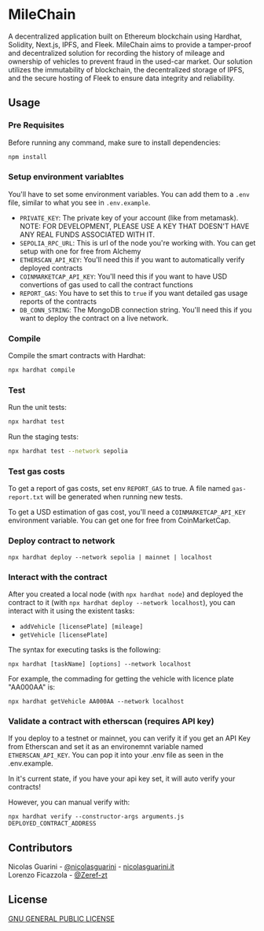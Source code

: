 # MileChain

A decentralized application built on Ethereum blockchain using Hardhat, Solidity, Next.js, IPFS, and Fleek. MileChain aims to provide a tamper-proof and decentralized solution for recording the history of mileage and ownership of vehicles to prevent fraud in the used-car market. Our solution utilizes the immutability of blockchain, the decentralized storage of IPFS, and the secure hosting of Fleek to ensure data integrity and reliability.

## Usage

### Pre Requisites

Before running any command, make sure to install dependencies:

```sh
npm install
```

### Setup environment variabltes

You'll have to set some environment variables. You can add them to a `.env` file, similar to what you see in `.env.example`.

- `PRIVATE_KEY`: The private key of your account (like from metamask). NOTE: FOR DEVELOPMENT, PLEASE USE A KEY THAT DOESN'T HAVE ANY REAL FUNDS ASSOCIATED WITH IT.
- `SEPOLIA_RPC_URL`: This is url of the node you're working with. You can get setup with one for free from Alchemy
- `ETHERSCAN_API_KEY`: You'll need this if you want to automatically verify deployed contracts
- `COINMARKETCAP_API_KEY`: You'll need this if you want to have USD convertions of gas used to call the contract functions
- `REPORT_GAS`: You have to set this to `true` if you want detailed gas usage reports of the contracts
- `DB_CONN_STRING`: The MongoDB connection string. You'll need this if you want to deploy the contract on a live network.

### Compile

Compile the smart contracts with Hardhat:

```sh
npx hardhat compile
```

### Test

Run the unit tests:

```sh
npx hardhat test
```

Run the staging tests:

```sh
npx hardhat test --network sepolia
```

### Test gas costs

To get a report of gas costs, set env `REPORT_GAS` to true. A file named `gas-report.txt` will be generated when running new tests.

To get a USD estimation of gas cost, you'll need a `COINMARKETCAP_API_KEY` environment variable. You can get one for free from CoinMarketCap.

### Deploy contract to network

```
npx hardhat deploy --network sepolia | mainnet | localhost
```

### Interact with the contract

After you created a local node (with `npx hardhat node`) and deployed the contract to it (with `npx hardhat deploy --network localhost`), you can interact with it using the existent tasks:

- `addVehicle [licensePlate] [mileage]`
- `getVehicle [licensePlate]`

The syntax for executing tasks is the following:

```
npx hardhat [taskName] [options] --network localhost
```

For example, the commading for getting the vehicle with licence plate "AA000AA" is:

```
npx hardhat getVehicle AA000AA --network localhost
```

### Validate a contract with etherscan (requires API key)

If you deploy to a testnet or mainnet, you can verify it if you get an API Key from Etherscan and set it as an environemnt variable named `ETHERSCAN_API_KEY`. You can pop it into your .env file as seen in the .env.example.

In it's current state, if you have your api key set, it will auto verify your contracts!

However, you can manual verify with:

```
npx hardhat verify --constructor-args arguments.js DEPLOYED_CONTRACT_ADDRESS
```

## Contributors

Nicolas Guarini - [@nicolasguarini](https://github.com/nicolasguarini) - [nicolasguarini.it](https://nicolasguarini.it) \
Lorenzo Ficazzola - [@Zeref-zt](https://github.com/Zeref-zt)

## License

[GNU GENERAL PUBLIC LICENSE](https://github.com/nicolasguarini/milechain/blob/main/LICENSE)
